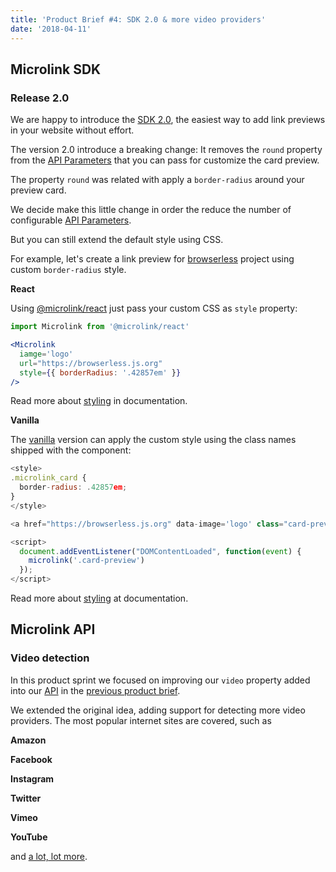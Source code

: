 ```yaml
---
title: 'Product Brief #4: SDK 2.0 & more video providers'
date: '2018-04-11'
---
```


## Microlink SDK

### Release 2.0

We are happy to introduce the [SDK 2.0](https://docs.microlink.io/sdk), the easiest way to add link previews in your website without effort.

The version 2.0 introduce a breaking change: It removes the `round` property from the [API Parameters](https://docs.microlink.io/sdk/getting-started/api-parameters) that you can pass for customize the card preview.

The property `round` was related with apply a `border-radius` around your preview card.

We decide make this little change in order the reduce the number of configurable [API Parameters](https://docs.microlink.io/sdk/getting-started/api-parameters).

But you can still extend the default style using CSS.

For example, let's create a link preview for [browserless](https://browserless.js.org) project using custom `border-radius` style.

<Microlink url='https://browserless.js.org' image='logo' />

**React**

Using [@microlink/react](https://docs.microlink.io/sdk/getting-started/react/) just pass your custom CSS as `style` property:

```jsx
import Microlink from '@microlink/react'

<Microlink
  iamge='logo'
  url="https://browserless.js.org"
  style={{ borderRadius: '.42857em' }}
/>
```

Read more about [styling](https://docs.microlink.io/sdk/getting-started/react/#styling) in documentation.

**Vanilla**

The [vanilla](https://docs.microlink.io/sdk/getting-started/vanilla/) version can apply the custom style using the class names shipped with the component:

```js
<style>
.microlink_card {
  border-radius: .42857em;
}
</style>

<a href="https://browserless.js.org" data-image='logo' class="card-preview"></a>

<script>
  document.addEventListener("DOMContentLoaded", function(event) {
    microlink('.card-preview')
  });
</script>
```

Read more about [styling](https://docs.microlink.io/sdk/getting-started/vanilla/#styling) at documentation.

## Microlink API

### Video detection

In this product sprint we focused on improving our `video` property added into our [API](https://docs.microlink.io/api/#introduction) in the [previous product brief](/blog/video-support-prerendering-sdk-features).

We extended the original idea, adding support for detecting more video providers. The most popular internet sites are covered, such as

**Amazon**

<Microlink url='https://www.amazon.com/dp/B06XCM9LJ4' />

**Facebook**

<Microlink url='https://www.facebook.com/afcajax/videos/1686831701364171' />

**Instagram**

<Microlink url='https://www.instagram.com/p/BXHj-DllyYU' />

**Twitter**

<Microlink url='https://twitter.com/verge/status/957383241714970624' />

**Vimeo**

<Microlink url='https://vimeo.com/188175573' />

**YouTube**

<Microlink url='https://www.youtube.com/watch?v=hwMkbaS_M_c' />

and [a lot, lot more](https://rg3.github.io/youtube-dl/supportedsites.html).
